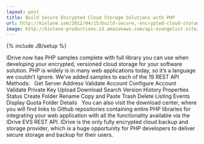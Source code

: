 ```yaml
---
layout: post
title: Build Secure Encrypted Cloud Storage Solutions with PHP
url: http://kinlane.com/2012/04/15/build-secure,-encrypted-cloud-storage-solutions-with-php/
image: http://kinlane-productions.s3.amazonaws.com/api-evangelist-site/blog/php-logo-300.png
---
```

{% include JB/setup %}
<p>
     IDrive now has PHP samples complete with full library you can use when developing your encrypted, versioned cloud storage for your software solution. PHP is widely is in many web applications today, so it’s a language we couldn’t ignore. We’ve added samples to each of the 19 REST API Methods:   Get Server Address Validate Account Configure Account Validate Private Key Upload Download Search Version History Properties Status Create Folder Rename Copy and Paste Trash Delete Listing Events Display Quota Folder Details   You can also visit the download center, where you will find links to Github repositories containing entire PHP libraries for integrating your web application with all the functionality available via the IDrive EVS REST API. IDrive is the only fully encrypted cloud backup and storage provider, which is a huge opportunity for PHP developers to deliver secure storage and backup for their users.
</p>